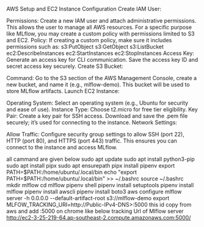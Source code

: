AWS Setup and EC2 Instance Configuration
Create IAM User:

Permissions: Create a new IAM user and attach administrative permissions. This allows the user to manage all AWS resources. For a specific purpose like MLflow, you may create a custom policy with permissions limited to S3 and EC2.
Policy: If creating a custom policy, make sure it includes permissions such as:
s3:PutObject
s3:GetObject
s3:ListBucket
ec2:DescribeInstances
ec2:StartInstances
ec2:StopInstances
Access Key: Generate an access key for CLI communication. Save the access key ID and secret access key securely.
Create S3 Bucket:

Command: Go to the S3 section of the AWS Management Console, create a new bucket, and name it (e.g., mlflow-demo). This bucket will be used to store MLflow artifacts.
Launch EC2 Instance:

Operating System: Select an operating system (e.g., Ubuntu for security and ease of use).
Instance Type: Choose t2.micro for free tier eligibility.
Key Pair: Create a key pair for SSH access. Download and save the .pem file securely; it’s used for connecting to the instance.
Network Settings:

Allow Traffic: Configure security group settings to allow SSH (port 22), HTTP (port 80), and HTTPS (port 443) traffic. This ensures you can connect to the instance and access MLflow.


all cammand are given below 
sudo apt update
sudo apt install python3-pip
sudo apt install pipx
sudo apt ensurepath
pipx install pipenv
export PATH=$PATH:/home/ubuntu/.local/bin
echo "export PATH=$PATH:/home/ubuntu/.local/bin" >> ~/.bashrc
source ~/.bashrc
mkdir mlflow
cd mlflow
pipenv shell
pipenv install setuptools
pipenv install mlflow
pipenv install awscli
pipenv install boto3
aws configure
mlflow server -h 0.0.0.0 --default-artifact-root s3://mlflow-demo
export MLFOW_TRACKING_URI=http://Public-IPv4-DNS>:5000 this id copy from aws and add :5000 on chrome  like below
tracking Url of Mlflow server 
http://ec2-3-25-219-64.ap-southeast-2.compute.amazonaws.com:5000/